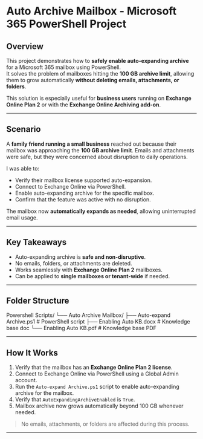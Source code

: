 # Auto Archive Mailbox - Microsoft 365 PowerShell Project

## Overview

This project demonstrates how to **safely enable auto-expanding archive** for a Microsoft 365 mailbox using PowerShell.  
It solves the problem of mailboxes hitting the **100 GB archive limit**, allowing them to grow automatically **without deleting emails, attachments, or folders**.

This solution is especially useful for **business users** running on **Exchange Online Plan 2** or with the **Exchange Online Archiving add-on**.

---

## Scenario

A **family friend running a small business** reached out because their mailbox was approaching the **100 GB archive limit**. Emails and attachments were safe, but they were concerned about disruption to daily operations.

I was able to:
- Verify their mailbox license supported auto-expansion.
- Connect to Exchange Online via PowerShell.
- Enable auto-expanding archive for the specific mailbox.
- Confirm that the feature was active with no disruption.

The mailbox now **automatically expands as needed**, allowing uninterrupted email usage.

---

## Key Takeaways

- Auto-expanding archive is **safe and non-disruptive**.
- No emails, folders, or attachments are deleted.
- Works seamlessly with **Exchange Online Plan 2** mailboxes.
- Can be applied to **single mailboxes or tenant-wide** if needed.

---

## Folder Structure
Powershell Scripts/
└── Auto Archive Mailbox/
    ├── Auto-expand Archive.ps1   # PowerShell script
    ├── Enabling Auto KB.docx     # Knowledge base doc
    └── Enabling Auto KB.pdf      # Knowledge base PDF

---

## How It Works

1. Verify that the mailbox has an **Exchange Online Plan 2 license**.  
2. Connect to Exchange Online via PowerShell using a Global Admin account.  
3. Run the `Auto-expand Archive.ps1` script to enable auto-expanding archive for the mailbox.  
4. Verify that `AutoExpandingArchiveEnabled` is `True`.  
5. Mailbox archive now grows automatically beyond 100 GB whenever needed.  

> No emails, attachments, or folders are affected during this process.

---

